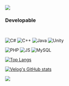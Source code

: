 <img src="https://capsule-render.vercel.app/api?type=waving&color=timeAuto&height=120&section=footer&text=&fontSize=0" />

### Developable

<br>

![C#](https://img.shields.io/badge/C%23-239120?style=for-the-badge&logo=c-sharp&logoColor=white)
![C++](https://img.shields.io/badge/C%2B%2B-00599C?style=for-the-badge&logo=c%2B%2B&logoColor=white)
![Java](https://img.shields.io/badge/Java-ED8B00?style=for-the-badge&logo=openjdk&logoColor=white)
![Unity](https://img.shields.io/badge/Unity-100000?style=for-the-badge&logo=unity&logoColor=white)

![PHP](https://img.shields.io/badge/PHP-777BB4?style=for-the-badge&logo=php&logoColor=white)
![JS](https://img.shields.io/badge/JavaScript-F7DF1E?style=for-the-badge&logo=JavaScript&logoColor=white)
![MySQL](https://img.shields.io/badge/MySQL-00000F?style=for-the-badge&logo=mysql&logoColor=white)

> 

[![Top Langs](https://github-readme-stats.vercel.app/api/top-langs/?username=yanggogi1423)](https://github.com/anuraghazra/github-readme-stats)

[![Velog's GitHub stats](https://velog-readme-stats.vercel.app/api?name=yanggogi1423)](https://github.com/eungyeole/velog-readme-stats)


<img src="https://capsule-render.vercel.app/api?type=waving&color=timeAuto&height=120&section=footer&text=&fontSize=0" />
